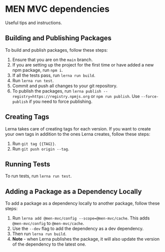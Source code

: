 # MEN MVC dependencies

Useful tips and instructions.

## Building and Publishing Packages

To build and publish packages, follow these steps:

1. Ensure that you are on the `main` branch.
2. If you are setting up the project for the first time or have added a new npm package, run `npm i`.
3. If all the tests pass, run `lerna run build`.
4. Run `lerna run test`.
5. Commit and push all changes to your git repository.
6. To publish the packages, run `lerna publish --registry=https://registry.npmjs.org` or `npm run publish`. Use `--force-publish` if you need to force publishing.

## Creating Tags

Lerna takes care of creating tags for each version. If you want to create your own tags in addition to the ones Lerna creates, follow these steps:

1. Run `git tag {{TAG}}`.
2. Run `git push origin --tag`.

## Running Tests

To run tests, run `lerna run test`.

## Adding a Package as a Dependency Locally

To add a package as a dependency locally to another package, follow these steps:

1. Run `lerna add @men-mvc/config --scope=@men-mvc/cache`. This adds `@men-mvc/config` to `@men-mvc/cache`.
2. Use the `--dev` flag to add the dependency as a dev dependency.
3. Then run `lerna run build`.
4. **Note** - when Lerna publishes the package, it will also update the version of the dependency to the latest one.

